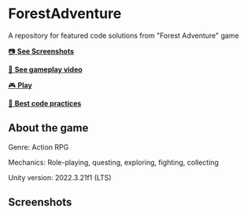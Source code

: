 # ForestAdventure
A repository for featured code solutions from "Forest Adventure" game

[:camera: **See Screenshots**](#screenshots)

[:movie_camera: **See gameplay video**](https://www.youtube.com/watch?v=sgSresFOms8)

[:video_game: **Play**](https://yankeezulu.itch.io/forest-adventure)

[:100: **Best сode practices**](#best-сode-practices-in-this-project)

## About the game
Genre: Action RPG

Mechanics: Role-playing, questing, exploring, fighting, collecting

Unity version: 2022.3.21f1 (LTS)

## Screenshots
